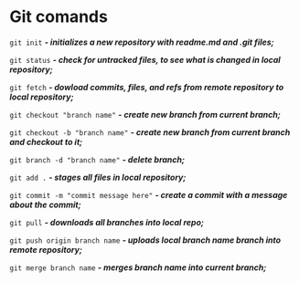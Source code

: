 # Git comands

`git init` ***- initializes a new repository with readme.md and .git files;***
  
`git status` ***- check for untracked files, to see what is changed in local repository;***
  
`git fetch` ***- dowload commits, files, and refs from remote repository to local repository;***

`git checkout "branch name"` ***- create new branch from current branch;***

`git checkout -b "branch name"` ***- create new branch from current branch and checkout to it;***

`git branch -d "branch name"` ***- delete branch;***

`git add .` ***- stages all files in local repository;***

`git commit -m "commit message here"` ***- create a commit with a message about the commit;***

`git pull` ***- downloads all branches into local repo;***

`git push origin branch name` ***-  uploads local branch name branch into remote repository;***

`git merge branch name` ***- merges branch name into current branch;***
